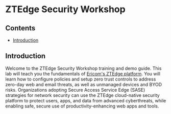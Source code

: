 # ZTEdge Security Workshop

## Contents

- [Introduction](#introduction)

## Introduction

Welcome to the ZTEdge Security Workshop training and demo guide. This lab will teach you the fundamentals of [Ericom's ZTEdge platform](https://www.ericom.com). You will learn how to configure policies and setup zero trust controls to address zero-day web and email threats, as well as unmanaged devices and BYOD risks. Organizations adopting Secure Access Service Edge (SASE) strategies for network security can use the ZTEdge cloud-native security platform to protect users, apps, and data from advanced cyberthreats, while enabling safe, secure use of productivity-enhancing web apps and tools.



